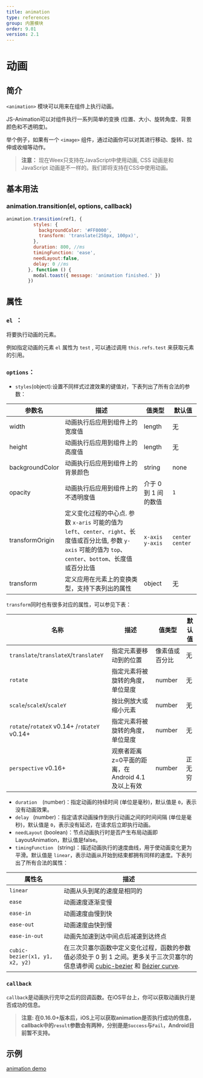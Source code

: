 ```yaml
---
title: animation
type: references
group: 内置模块
order: 9.01
version: 2.1
---
```


# 动画

## 简介

``<animation>`` 模块可以用来在组件上执行动画。

JS-Animation可以对组件执行一系列简单的变换 (位置、大小、旋转角度、背景颜色和不透明度)。

举个例子，如果有一个 `<image>` 组件，通过动画你可以对其进行移动、旋转、拉伸或收缩等动作。

> **注意：** 现在Weex只支持在JavaScript中使用动画, CSS 动画是和JavaScript 动画是不一样的。我们即将支持在CSS中使用动画。

## 基本用法

### animation.transition(el, options, callback)

```javascript
animation.transition(ref1, {
          styles: {
            backgroundColor: '#FF0000',
            transform: 'translate(250px, 100px)',
          },
          duration: 800, //ms
          timingFunction: 'ease',
          needLayout:false,
          delay: 0 //ms
        }, function () {
          modal.toast({ message: 'animation finished.' })
        })
```

## 属性

### `el `：

将要执行动画的元素。

例如指定动画的元素 ``el`` 属性为 ``test`` , 可以通过调用 `this.refs.test` 来获取元素的引用。

### `options`：

- `styles`(object):设置不同样式过渡效果的键值对，下表列出了所有合法的参数：

| 参数名             | 描述                                       | 值类型             | 默认值             |
| --------------- | ---------------------------------------- | --------------- | --------------- |
| width           | 动画执行后应用到组件上的宽度值                          | length          | 无               |
| height          | 动画执行后应用到组件上的高度值                          | length          | 无               |
| backgroundColor | 动画执行后应用到组件上的背景颜色                         | string          | none            |
| opacity         | 动画执行后应用到组件上的不透明度值                        | 介于 0 到 1 间的数值   | `1`             |
| transformOrigin | 定义变化过程的中心点. 参数 `x-aris` 可能的值为 `left`、`center`、`right`、长度值或百分比值, 参数 `y-axis` 可能的值为 `top`、`center`、`bottom`、长度值或百分比值 | `x-axis y-axis` | `center center` |
| transform       | 定义应用在元素上的变换类型，支持下表列出的属性                  | object          | 无               |

`transform`同时也有很多对应的属性，可以参见下表：

| 名称                                       | 描述                              | 值类型     | 默认值  |
| ---------------------------------------- | ------------------------------- | ------- | ---- |
| `translate`/`translateX`/`translateY`    | 指定元素要移动到的位置                     | 像素值或百分比 | 无    |
| `rotate`                                 | 指定元素将被旋转的角度，单位是度                | number  | 无    |
| `scale`/`scaleX`/`scaleY`                | 按比例放大或缩小元素                      | number  | 无    |
| `rotate`/`rotateX` <span class="api-version">v0.14+</span> /`rotateY` <span class="api-version">v0.14+</span> | 指定元素将被旋转的角度，单位是度                | number  | 无    |
| `perspective` <span class="api-version">v0.16+</span> | 观察者距离z=0平面的距离，在Android 4.1及以上有效 | number  | 正无穷  |

* `duration  `(number)：指定动画的持续时间 (单位是毫秒)，默认值是 `0`，表示没有动画效果。
* `delay ` (number)：指定请求动画操作到执行动画之间的时间间隔 (单位是毫秒)，默认值是 `0`，表示没有延迟，在请求后立即执行动画。
* `needLayout` (boolean)：节点动画执行时是否产生布局动画即LayoutAnimation，默认值是false。
* `timingFunction ` (string)：描述动画执行的速度曲线，用于使动画变化更为平滑。默认值是 `linear`，表示动画从开始到结束都拥有同样的速度。下表列出了所有合法的属性：

| 属性名                            | 描述                                       |
| ------------------------------ | ---------------------------------------- |
| `linear`                       | 动画从头到尾的速度是相同的                            |
| `ease`                         | 动画速度逐渐变慢                                 |
| `ease-in`                      | 动画速度由慢到快                                 |
| `ease-out`                     | 动画速度由快到慢                                 |
| `ease-in-out`                  | 动画先加速到达中间点后减速到达终点                        |
| `cubic-bezier(x1, y1, x2, y2)` | 在三次贝塞尔函数中定义变化过程，函数的参数值必须处于 0 到 1 之间。更多关于三次贝塞尔的信息请参阅 [cubic-bezier](http://cubic-bezier.com/) 和 [Bézier curve](https://en.wikipedia.org/wiki/B%C3%A9zier_curve). |

### `callback ` 
`callback`是动画执行完毕之后的回调函数。在iOS平台上，你可以获取动画执行是否成功的信息。

  > **注意: 在0.16.0+版本后，iOS上可以获取animation是否执行成功的信息，callback中的`result`参数会有两种，分别是是`Success`与`Fail`，Android目前暂不支持。**

## 示例
[animation demo](http://dotwe.org/vue/2d1b61bef061448c1a5a13eac9624410)

